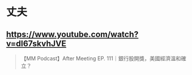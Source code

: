 # 丈夫

## https://www.youtube.com/watch?v=dI67skvhJVE

>【MM Podcast】After Meeting EP. 111｜銀行股開獎，美國經濟溫和確立？ 
